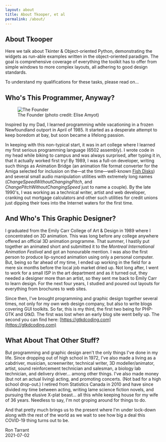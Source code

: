 ```yaml
---
layout: about
title: About Tkooper, et al
permalink: /about/
---
```

## About Tkooper

Here we talk about Tkinter & Object-oriented Python, demonstrating the
widgets as run-able examples written in the object-oriented
paradigm. The goal is comprehensive coverage of everything the toolkit
has to offer from simple windows to more complex layouts, all adhering to good design standards.

To understand my qualifications for these tasks, please read on...

## Who's This Programmer, Anyway?

<!-- RIGHT -->
<div class="inpage_diagram">
	<figure class="right">
		<img src="{{ site.baseurl }}/images/founder/calm_scientist.jpg" alt="The Founder">
		<figcaption>
			The Founder (photo credit: Elise Amyot)
		</figcaption>
	</figure>
</div>

Inspired by my Dad, I learned programming while vacationing in a frozen Newfoundland outport in April of 1985. It started as a desperate attempt to keep boredom at bay, but soon became a lifelong passion.

In keeping with this non-typical start, it was in art college where I learned my first serious programming language (6502 assembly). I wrote code in my head while biking to campus and was always surprised, after typing it in, that it actually worked first try! By 1989, I was a full-on developer, writing such things as Animation Bridge (an animation file format converter for the Amiga selected for inclusion on the—at the time—well-known [Fish Disks](https://www.amiga-stuff.com/pd/fish.html)) and several small audio manipulation utilities with extremely long names (*ChangeSpeedWithoutChangingPitch*, and *ChangePitchWithoutChangingSpeed* just to name a couple). By the late 1990's, I was working as a technical writer, artist and web developer, cranking out mortgage calculators and other such utilities for credit unions just dipping their toes into the Internet waters for the first time.

## And Who's This Graphic Designer?

I graduated from the Emily Carr College of Art & Design in 1989 where I concentrated on 3D animation. This was long before any college anywhere offered an official 3D animation programme.  That summer, I hastily put together an animated short and submitted it to the *Montreal International Animation Festival* and got an honourable mention. I was also the first person to produce lip-synced animation using only a personal computer. But, being so far ahead of my time, I ended up working in the field for a mere six months before the local job market dried up. Not long after, I went to work for a small ISP in the art department and as it turned out, they needed a designer more than an artist, so they sent me back to Emily Carr to learn design. For the next four years, I studied and poured out layouts for everything from brochures to web sites.

Since then, I've brought programming and graphic design together several times, not only for my own web design company, but also to write blogs covering GUI toolkits. So far, this is my third, the first two being for PHP-GTK and GtkD. The first was lost when an early blog site went belly up. The second you can find here: [https://gtkdcoding.com](https://gtkdcoding.com)

## What About That Other Stuff? 

But programming and graphic design aren't the only things I've done in my life. Since dropping out of high school in 1972, I've also made a living as a cabdriver, musician, screenwriter, technical writer, 3D modeller/animator, artist, sound reinforcement technician and salesman, a biology lab technician, and delivery driver... among other things. I've also made money (but not an actual living) acting, and promoting concerts. (Not bad for a high school drop-out.) I retired from Statistics Canada in 2010 and have since divided my time between acting, writing lame science fiction novels, and pursuing the elusive X-plat beast... all this while keeping house for my wife of 36 years. Needless to say, I'm not groping around for things to do.

And that pretty much brings us to the present where I'm under lock-down along with the rest of the world as we wait to see how big a deal this COVID-19 thing turns out to be. 


Ron Tarrant
<BR>
2021-07-02
